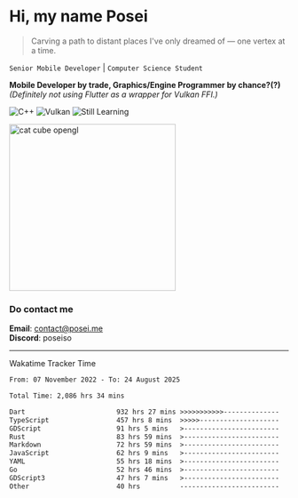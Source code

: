 # Hi, my name Posei

> Carving a path to distant places I've only dreamed of — one vertex at a time.

`Senior Mobile Developer` | `Computer Science Student`  

**Mobile Developer by trade, Graphics/Engine Programmer by chance?(?)**  
_(Definitely not using Flutter as a wrapper for Vulkan FFI.)_

![C++](https://img.shields.io/badge/C++-00599C?style=flat&logo=c%2B%2B&logoColor=white)
![Vulkan](https://img.shields.io/badge/Vulkan-AC162C?style=flat&logo=vulkan&logoColor=white)
![Still Learning](https://img.shields.io/badge/Still%20Learning-FFCC00?style=flat&logoColor=white)

  <img src="https://github.com/user-attachments/assets/54c92bc8-af3e-4bf1-b442-e889f1c01633" width="300" alt="cat cube opengl" />

### Do contact me

**Email**: [contact@posei.me](mailto:contact@posei.me)  
**Discord**: poseiso

---

Wakatime Tracker Time

<!--START_SECTION:waka-->

```txt
From: 07 November 2022 - To: 24 August 2025

Total Time: 2,086 hrs 34 mins

Dart                       932 hrs 27 mins >>>>>>>>>>>--------------   44.69 %
TypeScript                 457 hrs 8 mins  >>>>>--------------------   21.91 %
GDScript                   91 hrs 5 mins   >------------------------   04.37 %
Rust                       83 hrs 59 mins  >------------------------   04.03 %
Markdown                   72 hrs 59 mins  >------------------------   03.50 %
JavaScript                 62 hrs 9 mins   >------------------------   02.98 %
YAML                       55 hrs 18 mins  >------------------------   02.65 %
Go                         52 hrs 46 mins  >------------------------   02.53 %
GDScript3                  47 hrs 7 mins   >------------------------   02.26 %
Other                      40 hrs          -------------------------   01.92 %
```

<!--END_SECTION:waka-->
